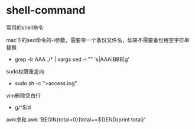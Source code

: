 # shell-command
常用的shell命令

mac下的sed命令的-i参数，需要带一个备份文件名，如果不需要备份用空字符串替换
* grep -lr AAA ./* | xargs sed -i "" 's|AAA|BBB|g'

sudo权限重定向
* sudo sh -c ">access.log"

vim删除空白行
* g/^$/d

awk求和
awk 'BEGIN{total=0}{total+=$1}END{print total}'
